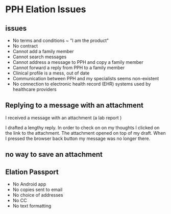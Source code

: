 # PPH Elation Issues


## issues

* No terms and conditions ~ "I am the product"
* No contract
* Cannot add a family member
* Cannot search messages
* Cannot address a message to PPH and copy a family member
* Cannot forward a reply from PPH to a family member
* Clinical profile is a mess, out of date
* Communication between PPH and my specialists seems non-existent
* No connection to electronic health record (EHR) systems used by healthcare providers

## Replying to a message with an attachment

I received a message with an attachment (a lab report )

I drafted a lengthy reply. In order to check on on my thoughts I clicked on the link to the attachment. The attachment opened on top of my draft. When I pressed the browser back button my message was no longer there.

## no way to save an attachment

## Elation Passport

* No Android app
* No copies sent to email
* No choice of addresses
* No CC
* No text formatting
